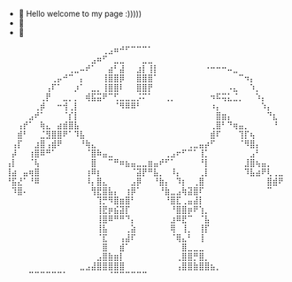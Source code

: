 - 👋 Hello welcome to my page :)))))
- 👀 
- 🌱 
<!---- 💞️ I’m looking to collaborate on ... ---!>
<!--- 📫 How to reach me ... ---!>
⠀⠀⠀⠀⠀⠀⠀⠀⠀⠀⠀⠀⠀⠀⠀⠀⠀⢀⣠⠶⠚⠋⠉⠉⠉⠁⠀⠀⠀⠀⠀⠀⠀⠀⠀⠀⠀⠀⠀⠀⠀⠀⠀⠀⠀⠀⠀⠀⠀
⠀⠀⠀⠀⠀⠀⠀⠀⠀⠀⠀⠀⠀⠀⠀⣠⠶⠋⠀⣀⣀⠀⠀⠀⣀⣀⠀⠀⠀⠀⠀⠀⠀⠀⠀⠀⠀⠀⠀⠀⠀⠀⠀⠀⠀⠀⠀⠀⠀
⠀⠀⠀⠀⠀⠀⠀⠀⠀⠀⠀⢀⣀⠤⠞⠁⠀⠀⣴⠃⣼⠀⠀⣰⡇⢸⡇⠀⠀⠀⠀⠀⠀⠀⠀⠐⠒⠒⠒⠤⣀⠀⠀⠀⠀⠀⠀⠀⠀
⠀⠀⠀⠀⠀⠀⠀⠀⢀⡤⠚⠉⠀⡄⠀⠀⠀⢸⣿⣿⡿⠀⠀⣿⣿⣿⠁⠀⠀⠀⠀⠀⠀⠀⠀⠀⠀⠀⠀⠀⠀⠉⠲⡄⠀⠀⠀⠀⠀
⠀⠀⠀⠀⠀⠀⠀⢠⠏⠁⠀⠀⡰⠁⠀⣀⡀⢸⣿⣿⠇⠀⠀⣿⣿⡟⠀⠀⠀⠀⠀⠀⠀⠀⠀⠀⠀⠀⠀⠠⣄⠀⠀⠱⡀⠀⠀⠀⠀
⠀⠀⠀⠀⠀⠀⢀⡟⠀⠀⣀⡀⡀⠀⢾⣯⣭⠟⠉⢋⣀⣀⣀⡨⠍⠁⠀⠀⢀⡀⠀⠀⠀⠀⠀⠀⠲⠯⢭⣅⣈⡀⠀⠀⠱⡄⠀⠀⠀
⠀⠀⠀⠀⠀⢀⡾⠀⠀⠒⢺⢀⡇⠀⠀⠀⠀⠀⠀⠈⠻⠿⠿⠃⠀⠀⠀⠀⠀⠀⠀⠀⠀⠀⠀⠀⠰⡄⠀⠀⠀⠀⠀⠀⠀⠱⡄⠀⠀
⠀⠀⠀⠀⣠⠞⠁⠀⠀⠀⠈⡎⡇⠀⠀⠀⠀⠀⠀⠀⠀⠀⠀⠀⠀⠀⠀⠀⠀⠀⠀⠀⠀⠀⠀⠀⠀⣿⣶⡄⠀⠀⠀⠀⠀⠀⠙⣆⠀
⠀⠀⢠⡞⠁⠀⢷⣄⠀⣴⣾⣿⣧⠀⠀⠀⠀⠀⠀⠀⠀⠀⠀⠀⠀⠀⠀⠀⠀⠀⠀⠀⠀⠀⠀⠀⢀⣿⠃⠙⢶⣤⡀⠀⠀⠀⠀⠘⠀
⠀⠀⣾⠃⠀⠀⣈⣻⣿⣿⠟⠁⠹⣧⠀⠀⠀⠀⠀⠀⠀⠀⠀⠀⠀⠀⠀⠀⠀⠀⠀⠀⠀⠀⠀⠀⣾⠏⠀⠀⠀⢹⡏⢦⠀⠀⠀⠀⠀
⠀⢠⡏⠀⠀⣰⣿⢠⣾⠟⠀⠀⠀⠘⢷⣄⠀⠀⠀⠀⠀⠀⠀⠀⠀⠀⠀⠀⠀⠀⠀⠀⢀⣀⣤⡴⠋⠀⠀⠀⠀⠈⠻⣿⡄⠀⠀⠀⠀
⠀⡼⠀⠀⢰⣿⠿⠛⠁⠀⠀⠀⠀⠀⠈⣿⠷⣤⣀⠀⠀⠀⠀⠀⠀⠀⠀⠀⢀⣠⠖⠋⠉⠁⢸⡁⠀⠀⠀⠀⠀⠀⠀⣠⠃⠀⠀⠀⠀
⢠⡇⠀⠀⠈⢧⠀⠀⠀⠀⠀⠀⠀⠀⠀⣿⠀⠀⠉⠛⠶⣦⣤⣀⣀⣶⣤⠞⠋⠁⠀⠀⠀⠀⠘⡇⠀⠀⠀⠀⠀⠀⣸⣿⢦⣤⡀⠀⠀
⢸⣴⠀⣤⢶⣿⠀⠀⠀⠀⠀⠀⠀⠀⢰⠿⡆⠀⠀⠀⠀⠀⠈⣽⡟⠛⣧⡀⠀⠸⡄⠀⠀⠀⢀⡇⠀⠀⠀⠀⠀⠀⠹⣧⣴⠟⢇⢀⣀
⠘⣯⣜⠁⠘⠿⠀⠀⠀⠀⠀⠀⠀⠀⠸⡄⣿⣄⠀⠀⠀⠀⣠⡿⠀⠀⠘⣷⡄⠀⠹⡆⠀⢀⣿⠀⠀⠀⠀⠀⠀⠀⠀⠀⠀⠀⣿⣾⠟
⠀⠹⣿⠄⠀⠀⠀⠀⠀⠀⠀⠀⠀⠀⠀⢻⣟⣿⣧⡄⠀⢰⡿⠁⠀⠀⠀⠘⣷⣀⣠⢷⣽⣿⠏⠀⠀⠀⠀⠀⠀⠀⠀⠀⠀⠀⠉⠀⠀
⠀⠀⠀⠀⠀⠀⠀⠀⠀⠀⠀⠀⠀⠀⠀⠀⢹⡛⠻⣿⣶⣿⠃⠀⠀⠀⠀⠀⠘⣿⣏⢀⣤⣼⡇⠀⠀⠀⠀⠀⠀⠀⠀⠀⠀⠀⠀⠀⠀
⠀⠀⠀⠀⠀⠀⠀⠀⠀⠀⠀⠀⠀⠀⠀⠀⢸⣟⡶⣮⣽⡏⠀⠀⠀⠀⠀⠀⠀⠘⣿⣿⡶⠟⢱⡀⠀⠀⠀⠀⠀⠀⠀⠀⠀⠀⠀⠀⠀
⠀⠀⠀⠀⠀⠀⠀⠀⠀⠀⠀⠀⠀⠀⠀⠀⢸⣿⠿⠛⠛⠙⡄⠀⠀⠀⠀⠀⠀⣰⠿⣟⠉⠀⠈⣧⠀⠀⠀⠀⠀⠀⠀⠀⠀⠀⠀⠀⠀
⠀⠀⠀⠀⠀⠀⠀⠀⠀⠀⠀⠀⠀⠀⠀⠀⢸⣧⠀⠀⠀⢀⣵⠀⠀⠀⠀⠀⠀⢿⠀⢸⡀⠀⢸⡏⠀⠀⠀⠀⠀⠀⠀⠀⠀⠀⠀⠀⠀
⠀⠀⠀⠀⠀⠀⠀⠀⠀⠀⠀⠀⠀⠀⠀⠀⠈⣏⠀⠀⢠⣼⠏⠀⠀⠀⠀⠀⠀⠈⢿⣄⠃⠀⢸⠀⠀⠀⠀⠀⠀⠀⠀⠀⠀⠀⠀⠀⠀
⠀⠀⠀⠀⠀⠀⠀⠀⠀⠀⠀⠀⠀⠀⠀⠀⠀⣿⠀⠀⣾⠁⠀⠀⠀⠀⠀⠀⠀⠀⠀⣿⣀⣀⣀⠀⠀⠀⠀⠀⠀⠀⠀⠀⠀⠀⠀⠀⠀
⠀⠀⠀⠀⠀⠀⠀⠀⠀⠀⠀⠀⠀⠀⠀⠀⣠⣿⣷⣶⡇⠀⠀⠀⠀⠀⠀⠀⠀⠀⢀⣿⣿⡛⣿⡀⠀⠀⠀⠀⠀⠀⠀⠀⠀⠀⠀⠀⠀
⠀⠀⠀⠀⠀⠀⠀⠀⠀⠀⠀⠀⠀⣀⣠⣼⣿⣿⣿⣿⣿⠀⠀⠀⠀⠀⠀⠀⠀⠀⢠⣿⣿⣷⣿⣿⣦⡀⠀⠀⠀⠀⠀⠀⠀⠀⠀⠀⠀
⠀⠀⠀⠀⠉⠉⠉⠉⠉⠉⠁⠀⠀⠀⠀⠀⠀⠀⠈⠉⠉⠉⠉⠉⠉⠀⠀⠀


<!---
Yi-Jingg/Yi-Jingg is a ✨ special ✨ repository because its `README.md` (this file) appears on your GitHub profile.
You can click the Preview link to take a look at your changes.
--->
